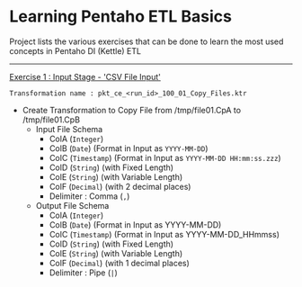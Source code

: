 # Learning Pentaho ETL Basics
Project lists the various exercises that can be done to learn the most used concepts in Pentaho DI (Kettle) ETL

---
[Exercise 1 : Input Stage - 'CSV File Input'](#ex-1)

`Transformation name : pkt_ce_<run_id>_100_01_Copy_Files.ktr`
- Create Transformation to Copy File from /tmp/file01.CpA to /tmp/file01.CpB
  - Input File Schema
    - ColA (`Integer`)
    - ColB (`Date`) (Format in Input as `YYYY-MM-DD`)
    - ColC (`Timestamp`) (Format in Input as `YYYY-MM-DD HH:mm:ss.zzz`)
    - ColD (`String`) (with Fixed Length)
    - ColE (`String`) (with Variable Length)
    - ColF (`Decimal`) (with 2 decimal places) 
    - Delimiter : Comma (`,`)
  - Output File Schema
    - ColA (`Integer`)
    - ColB (`Date`) (Format in Input as YYYY-MM-DD)
    - ColC (`Timestamp`) (Format in Input as YYYY-MM-DD_HHmmss)
    - ColD (`String`) (with Fixed Length)
    - ColE (`String`) (with Variable Length)
    - ColF (`Decimal`) (with 1 decimal places)
    - Delimiter : Pipe (`|`)
    
    



